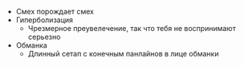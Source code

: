 - Смех порождает смех 
- Гиперболизация 
	- Чрезмерное преувелечение, так что тебя не воспринимают серьезно 
- Обманка 
	- Длинный сетап с конечным панлайнов в лице обманки